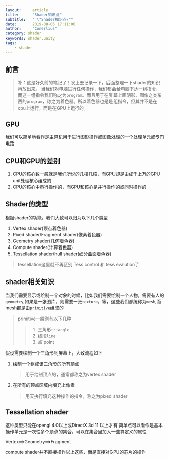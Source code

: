 ```yaml
---
layout:     article
title:      "Shader知识点"
subtitle:   " \"Shader知识点\""
date:       2019-08-05 17:11:00
author:     "Conerlius"
category: shader
keywords: shader,unity
tags:
    - shader
---
```



## 前言
> 补：这是好久前的笔记了！发上去记录一下，后面整理一下shader的知识再放出来。
当我们对电脑进行任何操作，我们都会给电脑下达一组指令，而这一组指令我们称之为`program`。而且用于在屏幕上画阴影、图像之类东西的`program`，称之为着色器。所以着色器也是是组指令，但其并不是在cpu上运行，而是在GPU上运行的。
## GPU
我们可以简单地看作是主算机用于进行图形操作或图像处理的一个处理单元或专门电路
## CPU和GPU的差别
1. CPU的核心数一般就是我们所说的几核几核，而GPU却是由成千上万的GPU unit处理核心组成的
2. CPU的核心中串行操作的，而GPU和核心是并行操作的或同时操作的

## Shader的类型
根据shader的功能，我们大致可以归为以下几个类型
1. Vertex shader(顶点着色器)
2. Pixed shader/Fragment shader(像素着色器)
3. Geometry shader(几何着色器)
4. Compute shader(计算着色器)
5. Tessellation shader/hull shader(细分曲面着色器)
> tessellation这里就不再区别 Tess control 和 tess evalution了

## shader相关知识
当我们需要显示或绘制一个对象的时候，比如我们需要绘制一个人物，需要有人的`geometry`,如果是一张图片，则需要一张`texture`，等，这些我们都统称为`mesh`,而mesh都是由`primitive`组成的
> primitive一般刚有以下几种
>> 1. 三角形`triangle`
>> 2. 线段`line`
>> 3. 点`point

假设需要绘制一个三角形到屏幕上，大致流程如下
1. 绘制一个组成该三角形的所有顶点
    > 用于给制顶点的，通常都称之为vertex shader
2. 在所有的顶点区域内填充上像素
    > 用天执行填充这种操作的指令，称之为pixed shader

## Tessellation shader
这种类型只能在opengl 4.0以上或DirectX 3d 11 以上才有
简单点可以看作是基本操作单元是一次性多个顶点的集合，可以在集合里加入一些算定义的属性

Vertex==>Geometry==>Fragment

compute shader并不直接操作以上这些，而是直接对GPU的芯片的操作